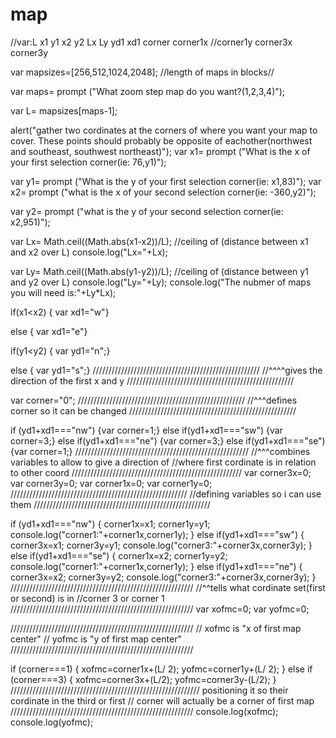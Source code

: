 map
===
//var:L x1 y1 x2 y2 Lx Ly yd1 xd1 corner corner1x
//corner1y corner3x corner3y


var mapsizes=[256,512,1024,2048];
//length of maps in blocks//

var maps= prompt
("What zoom step map do you want?(1,2,3,4)");

var L= mapsizes[maps-1];

alert("gather two cordinates at the corners of where you want your map to cover. These points should probably be opposite of eachother(northwest and southeast, southwest northeast)");
var x1= prompt
("What is the x of your first selection corner(ie: 76,y1)");

var y1= prompt
("What is the y of your first selection corner(ie: x1,83)");
var x2= prompt
("what is the x of your second selection corner(ie: -360,y2)");

var y2= prompt
("what is the y of your second selection corner(ie: x2,951)");

var Lx= Math.ceil((Math.abs(x1-x2))/L);
//ceiling of (distance between x1 and x2 over L)
console.log("Lx="+Lx);

var Ly= Math.ceil((Math.abs(y1-y2))/L);
//ceiling of (distance between y1 and y2 over L)
console.log("Ly="+Ly);
console.log("The nubmer of maps you will need is:"+Ly*Lx);

if(x1<x2)
{ var xd1="w"}

else
{ var xd1="e"}



if(y1<y2)
{ var yd1="n";}

else
{ var yd1="s";}
/////////////////////////////////////////////////////
//^^^^gives the direction of the first x and y
/////////////////////////////////////////////////////

var corner="0";
/////////////////////////////////////////////////////
//^^^defines corner so it can be changed
/////////////////////////////////////////////////////

if (yd1+xd1==="nw")
{var corner=1;}
else if(yd1+xd1==="sw")
{var corner=3;}
else if(yd1+xd1==="ne")
{var corner=3;}
else if(yd1+xd1==="se")
{var corner=1;}
///////////////////////////////////////////////////////
//^^^combines variables to allow to give a direction of //where first cordinate is in relation to other coord
//////////////////////////////////////////////////////
var corner3x=0;
var corner3y=0;
var corner1x=0;
var corner1y=0;
////////////////////////////////////////////////////////
//defining variables so i can use them
////////////////////////////////////////////////////////

if (yd1+xd1==="nw")
{ 
    corner1x=x1;
    corner1y=y1;
    console.log("corner1:"+corner1x,corner1y);
}
else if(yd1+xd1==="sw")
{
    corner3x=x1;
    corner3y=y1;
    console.log("corner3:"+corner3x,corner3y);
}
else if(yd1+xd1==="se")
{
    corner1x=x2;
    corner1y=y2;
    console.log("corner1:"+corner1x,corner1y);
}
else if(yd1+xd1==="ne")
{
    corner3x=x2;
    corner3y=y2;
    console.log("corner3:"+corner3x,corner3y);
}
//////////////////////////////////////////////////////////
//^^tells what cordinate set(first or second) is in 
//corner 3 or corner 1
//////////////////////////////////////////////////////////
var xofmc=0;
var yofmc=0;

//////////////////////////////////////////////////////////
// xofmc is "x of first map center"
// yofmc is "y of first map center"
//////////////////////////////////////////////////////////

if (corner===1)
{
    xofmc=corner1x+(L/ 2);
    yofmc=corner1y+(L/ 2);
}
else if (corner===3)
{
    xofmc=corner3x+(L/2);
    yofmc=corner3y-(L/2);
}
//////////////////////////////////////////////////////////// positioning it so their cordinate in the third or first
// corner will actually be a corner of first map
//////////////////////////////////////////////////////////
console.log(xofmc);
console.log(yofmc);


























